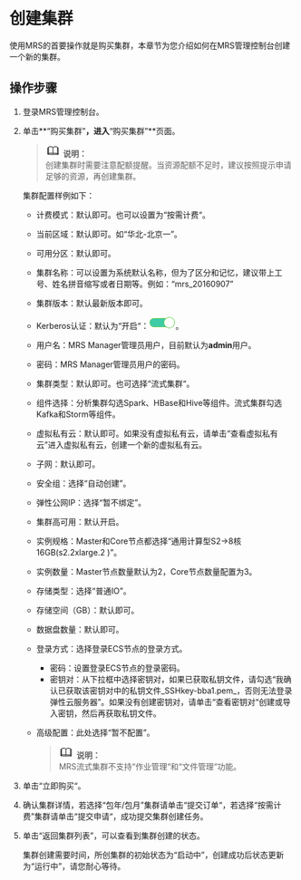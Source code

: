 # 创建集群<a name="ZH-CN_TOPIC_0043125076"></a>

使用MRS的首要操作就是购买集群，本章节为您介绍如何在MRS管理控制台创建一个新的集群。

## 操作步骤<a name="zh-cn_topic_0043093179_section5827963310145"></a>

1.  登录MRS管理控制台。
2.  单击**“购买集群”**，进入**“购买集群”**页面。

    >![](public_sys-resources/icon-note.gif) **说明：**   
    >创建集群时需要注意配额提醒。当资源配额不足时，建议按照提示申请足够的资源，再创建集群。  

    集群配置样例如下：

    -   计费模式：默认即可。也可以设置为“按需计费“。
    -   当前区域：默认即可。如“华北-北京一”。
    -   可用分区：默认即可。
    -   集群名称：可以设置为系统默认名称，但为了区分和记忆，建议带上工号、姓名拼音缩写或者日期等。例如：“mrs\_20160907”
    -   集群版本：默认最新版本即可。
    -   Kerberos认证：默认为“开启“：![](figures/zh-cn_image_0123440333.png)。
    -   用户名：MRS Manager管理员用户，目前默认为**admin**用户。
    -   密码：MRS Manager管理员用户的密码。
    -   集群类型：默认即可。也可选择“流式集群“。
    -   组件选择：分析集群勾选Spark、HBase和Hive等组件。流式集群勾选Kafka和Storm等组件。
    -   虚拟私有云：默认即可。如果没有虚拟私有云，请单击“查看虚拟私有云”进入虚拟私有云，创建一个新的虚拟私有云。
    -   子网：默认即可。
    -   安全组：选择“自动创建”。
    -   弹性公网IP：选择“暂不绑定”。
    -   集群高可用：默认开启。
    -   实例规格：Master和Core节点都选择“通用计算型S2-\>8核16GB\(s2.2xlarge.2 \)”。
    -   实例数量：Master节点数量默认为2，Core节点数量配置为3。
    -   存储类型：选择“普通IO”。
    -   存储空间（GB）：默认即可。
    -   数据盘数量：默认即可。
    -   登录方式：选择登录ECS节点的登录方式。
        -   密码：设置登录ECS节点的登录密码。
        -   密钥对：从下拉框中选择密钥对，如果已获取私钥文件，请勾选“我确认已获取该密钥对中的私钥文件_SSHkey-bba1.pem_，否则无法登录弹性云服务器”。如果没有创建密钥对，请单击“查看密钥对“创建或导入密钥，然后再获取私钥文件。

    -   高级配置：此处选择“暂不配置”。

        >![](public_sys-resources/icon-note.gif) **说明：**   
        >MRS流式集群不支持“作业管理“和“文件管理“功能。  


3.  单击“立即购买“。
4.  确认集群详情，若选择“包年/包月”集群请单击“提交订单“，若选择“按需计费”集群请单击“提交申请“，成功提交集群创建任务。
5.  单击“返回集群列表”，可以查看到集群创建的状态。

    集群创建需要时间，所创集群的初始状态为“启动中”，创建成功后状态更新为“运行中”，请您耐心等待。



